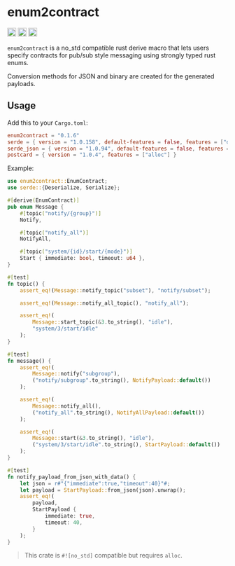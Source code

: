 # enum2contract

[<img alt="github" src="https://img.shields.io/badge/github-matthewjberger/enum2contract-8da0cb?style=for-the-badge&labelColor=555555&logo=github" height="20">](https://github.com/matthewjberger/enum2contract)
[<img alt="crates.io" src="https://img.shields.io/crates/v/enum2contract.svg?style=for-the-badge&color=fc8d62&logo=rust" height="20">](https://crates.io/crates/enum2contract)
[<img alt="docs.rs" src="https://img.shields.io/badge/docs.rs-enum2contract-66c2a5?style=for-the-badge&labelColor=555555&logo=docs.rs" height="20">](https://docs.rs/enum2contract)


`enum2contract` is a no_std compatible rust derive macro that lets users specify contracts for pub/sub style messaging using strongly typed rust enums.

Conversion methods for JSON and binary are created for the generated payloads.

## Usage

Add this to your `Cargo.toml`:

```toml
enum2contract = "0.1.6"
serde = { version = "1.0.158", default-features = false, features = ["derive"] }
serde_json = { version = "1.0.94", default-features = false, features = ["alloc"] }
postcard = { version = "1.0.4", features = ["alloc"] }
```

Example:

```rust
use enum2contract::EnumContract;
use serde::{Deserialize, Serialize};

#[derive(EnumContract)]
pub enum Message {
    #[topic("notify/{group}")]
    Notify,

    #[topic("notify_all")]
    NotifyAll,

    #[topic("system/{id}/start/{mode}")]
    Start { immediate: bool, timeout: u64 },
}

#[test]
fn topic() {
    assert_eq!(Message::notify_topic("subset"), "notify/subset");

    assert_eq!(Message::notify_all_topic(), "notify_all");

    assert_eq!(
        Message::start_topic(&3.to_string(), "idle"),
        "system/3/start/idle"
    );
}

#[test]
fn message() {
    assert_eq!(
        Message::notify("subgroup"),
        ("notify/subgroup".to_string(), NotifyPayload::default())
    );

    assert_eq!(
        Message::notify_all(),
        ("notify_all".to_string(), NotifyAllPayload::default())
    );

    assert_eq!(
        Message::start(&3.to_string(), "idle"),
        ("system/3/start/idle".to_string(), StartPayload::default())
    );
}

#[test]
fn notify_payload_from_json_with_data() {
    let json = r#"{"immediate":true,"timeout":40}"#;
    let payload = StartPayload::from_json(json).unwrap();
    assert_eq!(
        payload,
        StartPayload {
            immediate: true,
            timeout: 40,
        }
    );
}
```

> This crate is `#![no_std]` compatible but requires `alloc`.
